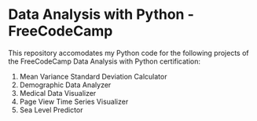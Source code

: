 # Data Analysis with Python - FreeCodeCamp

This repository accomodates my Python code for the following projects of the FreeCodeCamp Data Analysis with Python certification:

1) Mean Variance Standard Deviation Calculator
2) Demographic Data Analyzer
3) Medical Data Visualizer
4) Page View Time Series Visualizer
5) Sea Level Predictor
